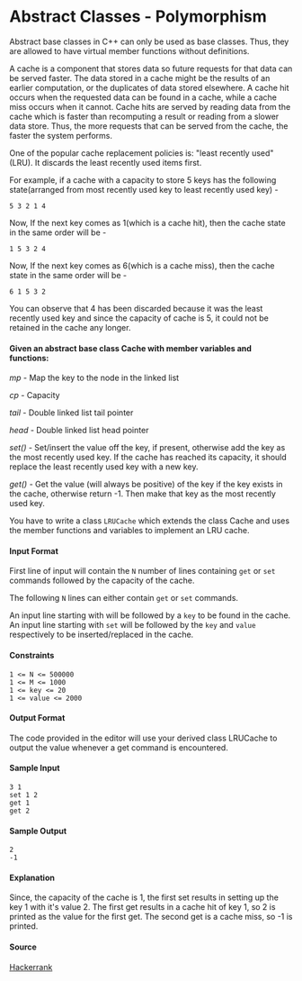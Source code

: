 # Abstract Classes - Polymorphism

Abstract base classes in C++ can only be used as base classes. Thus, they are allowed to have virtual member functions without definitions.

A cache is a component that stores data so future requests for that data can be served faster. The data stored in a cache might be the results of an earlier computation, or the duplicates of data stored elsewhere. A cache hit occurs when the requested data can be found in a cache, while a cache miss occurs when it cannot. Cache hits are served by reading data from the cache which is faster than recomputing a result or reading from a slower data store. Thus, the more requests that can be served from the cache, the faster the system performs.

One of the popular cache replacement policies is: "least recently used" (LRU). It discards the least recently used items first.

For example, if a cache with a capacity to store 5 keys has the following state(arranged from most recently used key to least recently used key) -

```
5 3 2 1 4
```

Now, If the next key comes as 1(which is a cache hit), then the cache state in the same order will be -

```
1 5 3 2 4
```

Now, If the next key comes as 6(which is a cache miss), then the cache state in the same order will be -

```
6 1 5 3 2
```

You can observe that 4 has been discarded because it was the least recently used key and since the capacity of cache is 5, it could not be retained in the cache any longer.

#### Given an abstract base class Cache with member variables and functions: 

_mp_ - Map the key to the node in the linked list

_cp_ - Capacity

_tail_ - Double linked list tail pointer

_head_ - Double linked list head pointer

_set()_ - Set/insert the value off the key, if present, otherwise add the key as the most recently used key. If the cache has reached its capacity, it should replace the least recently used key with a new key.

_get()_ - Get the value (will always be positive) of the key if the key exists in the cache, otherwise return -1. Then make that key as the most recently used key.

You have to write a class `LRUCache` which extends the class Cache and uses the member functions and variables to implement an LRU cache.

#### Input Format

First line of input will contain the `N` number of lines containing `get` or `set` commands followed by the capacity of the cache.

The following `N` lines can either contain `get` or `set` commands.

An input line starting with  will be followed by a `key` to be found in the cache. An input line starting with `set` will be followed by the `key` and `value` respectively to be inserted/replaced in the cache.

#### Constraints 

```
1 <= N <= 500000
1 <= M <= 1000
1 <= key <= 20
1 <= value <= 2000 
```

#### Output Format

The code provided in the editor will use your derived class LRUCache to output the value whenever a get command is encountered.

#### Sample Input

```
3 1
set 1 2
get 1
get 2
```

#### Sample Output

```
2
-1
```

#### Explanation

Since, the capacity of the cache is 1, the first set results in setting up the key 1 with it's value 2. The first get results in a cache hit of key 1, so 2 is printed as the value for the first get. The second get is a cache miss, so -1 is printed.

#### Source

[Hackerrank](https://www.hackerrank.com/challenges/abstract-classes-polymorphism)